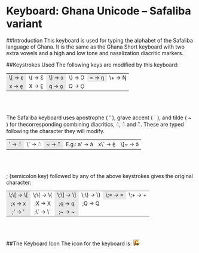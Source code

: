 <head>
<title>Keyman/kmfl Keyboard for Safaliba (SAF)</title>
<meta name="author" content="Wes Peacock">
</head>

# Keyboard: Ghana Unicode &ndash; Safaliba variant

##Introduction
This keyboard is used for typing the alphabet of the Safaliba language of Ghana. It is the same as the Ghana Short keyboard with two extra vowels and a high and low tone and nasalization diacritic markers.

##Keystrokes Used
The following keys are modified by this keyboard:

<table width="80%">
	<tr>
		<td align="center" bgcolor="#E9E9E9"> \[ → ɛ  </td>
		<td align="center">  \{ → Ɛ  </td>
		<td align="center" bgcolor="#E9E9E9">  \] → ɔ  </td>
		<td align="center">  \} → Ɔ  </td>
		<td align="center" bgcolor="#E9E9E9"> = → ŋ  </td>
		<td align="center">  \+ → Ŋ  </td>
	</tr>
	<tr>
		<td align="center" bgcolor="#E9E9E9"> x → e&#817; </td>
		<td align="center">  X → E&#817; </td>
		<td align="center" bgcolor="#E9E9E9"> q → o&#817; </td>
		<td align="center">  Q → O&#817;  </td>
	</tr>
</table>
<br><br>

The Safaliba keyboard uses apostrophe ( ' ), grave accent ( \` ), and tilde ( ~ ) for thecorresponding combining diacritics, &#9676;&#769;, &#9676;&#768; and  &#9676;&#771;. These are typed following the character they will modify.

 <table width="80%">
	<tr>
		<td align="center" bgcolor="#E9E9E9"> ' → &#9676;&#769;  </td>
		<td align="center">  \` → &#9676;&#768;  </td>
		<td align="center" bgcolor="#E9E9E9"> ~ →  &#9676;&#771; </td>
		<td align="center" > E.g.: a'  → a&#769; </td>
		<td align="center" >x\`  → e&#817;&#768; </td>
		<td align="center" > \]~   →  ɔ&#771;</td>
	</tr>
</table>
<br><br>

; (semicolon key) followed by any of the above keystrokes gives the original character:

 <table width="80%">
    <tr>
       <td align="center" bgcolor="#E9E9E9"> \;\[ → \[   </td>
        <td align="center"> \;\{ → \{ </td>
        <td align="center" bgcolor="#E9E9E9"> \;\] → \]   </td>
        <td align="center"> \;\} → \}  </td>
        <td align="center" bgcolor="#E9E9E9"> \;= → =</td>
        <td align="center"> \;+ → +  </td>
     </tr>
	<tr>
		<td align="center" bgcolor="#E9E9E9"> ;x → x  </td>
		<td align="center">  ;X → X  </td>
		<td align="center" bgcolor="#E9E9E9"> ;q → q  </td>
		<td align="center">  ;Q → Q  </td>
	</tr>
	<tr>
		<td align="center" bgcolor="#E9E9E9"> ;' → '  </td>
		<td align="center">  ;\` → \`  </td>
		<td align="center" bgcolor="#E9E9E9"> ;~ → ~  </td>
	</tr>
</table>
<br><br>
      
##The Keyboard Icon
The icon for the keyboard is: ![alt text](../source/GhanaUnicode-SAF.bmp)
